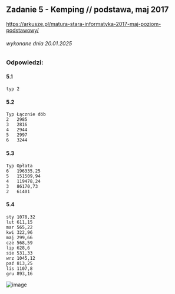 ## Zadanie 5 - Kemping // podstawa, maj 2017
https://arkusze.pl/matura-stara-informatyka-2017-maj-poziom-podstawowy/
###### wykonane dnia 20.01.2025

### Odpowiedzi:

#### 5.1
```
typ 2
```

#### 5.2
```
Typ	Łącznie dób
2	2985
3	2816
4	2944
5	2997
6	3244
```

#### 5.3
```
Typ	Opłata
6	196335,25
5	151509,94
4	119478,24
3	86170,73
2	61401
```

#### 5.4
```
sty	1078,32
lut	611,15
mar	565,22
kwi	322,96
maj	299,66
cze	568,59
lip	628,6
sie	531,33
wrz	1045,12
paź	813,25
lis	1107,8
gru	893,16
```
![image](https://github.com/user-attachments/assets/75817e0f-238c-4dcd-86a0-cef7af694c86)
